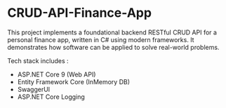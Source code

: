 # CRUD-API-Finance-App

This project implements a foundational backend RESTful CRUD API for a personal finance app, written in C# using modern frameworks. It demonstrates how software can be applied to solve real-world problems. 

Tech stack includes : 
- ASP.NET Core 9 (Web API)
- Entity Framework Core (InMemory DB)
- SwaggerUI
- ASP.NET Core Logging
